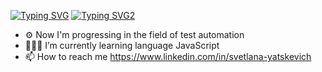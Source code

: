 [![Typing SVG](https://readme-typing-svg.herokuapp.com?color=%2336BCF7&lines=Hi,there+I'm+Sveta)](https://git.io/typing-svg)
[![Typing SVG2](https://readme-typing-svg.herokuapp.com?color=%2336BCF7&lines=QA+Engineer)](https://git.io/typing-svg)

- ⚙️ Now I'm progressing in the field of test automation
- 👩🏻‍💻 I’m currently learning language JavaScript
- 📫 How to reach me https://www.linkedin.com/in/svetlana-yatskevich


